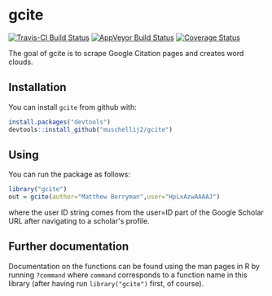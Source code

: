 # gcite

[![Travis-CI Build Status](https://travis-ci.org/muschellij2/gcite.svg?branch=master)](https://travis-ci.org/muschellij2/gcite)
[![AppVeyor Build Status](https://ci.appveyor.com/api/projects/status/github/muschellij2/gcite?branch=master&svg=true)](https://ci.appveyor.com/project/muschellij2/gcite)
[![Coverage Status](https://img.shields.io/coveralls/muschellij2/gcite.svg)](https://coveralls.io/r/muschellij2/gcite?branch=master)

The goal of gcite is to scrape Google Citation pages and creates word clouds.

## Installation

You can install `gcite` from github with:


``` r
install.packages("devtools")
devtools::install_github("muschellij2/gcite")
```

## Using

You can run the package as follows:

``` r
library("gcite")
out = gcite(author="Matthew Berryman",user="HpLxAzwAAAAJ")
```
where the user ID string comes from the user=ID part of the Google Scholar URL after navigating to a scholar's profile.

## Further documentation

Documentation on the functions can be found using the man pages in R by running `?command` where `command` corresponds to a function name in this library (after having run `library("gcite")` first, of course).
